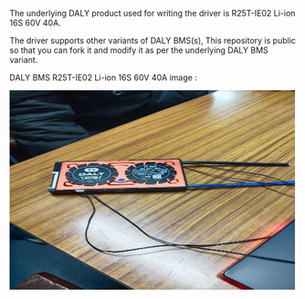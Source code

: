 <p>The underlying DALY product used for writing the driver is R25T-IE02 Li-ion 16S 60V 40A.</p>
<p>The driver supports other variants of DALY BMS(s), This repository is public so that you can fork it and modify it as per the underlying DALY BMS variant.</p>

<p>DALY BMS R25T-IE02 Li-ion 16S 60V 40A image : </p>
<img src=https://github.com/PIYUSH-CHOUDHARY-04/DALY-smart-BMS-UART-driver/blob/main/Images/DALY_BMS_img0.jpg width="500" height="350"/>
